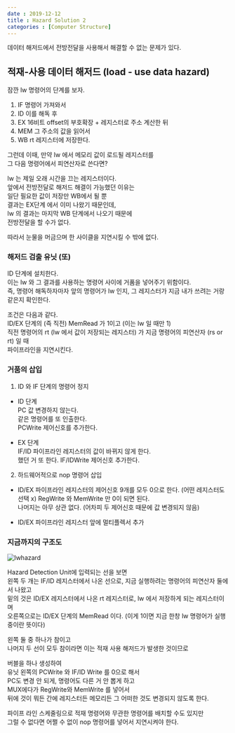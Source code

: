 ```yaml
---
date : 2019-12-12
title : Hazard Solution 2
categories : [Computer Structure]
---
```


데이터 해저드에서 전방전달을 사용해서 해결할 수 없는 문제가 있다.  

## 적재-사용 데이터 해저드 (load - use data hazard)

잠깐 lw 명령어의 단계를 보자.  

1. IF 명령어 가져와서  
2. ID 이를 해독 후  
3. EX 16비트 offset의 부호확장 + 레지스터로 주소 계산한 뒤  
4. MEM 그 주소의 값을 읽어서  
5. WB rt 레지스터에 저장한다.  

그런데 이때, 만약 lw 에서 메모리 값이 로드될 레지스터를  
그 다음 명령어에서 피연산자로 쓴다면?  

lw 는 제일 오래 시간을 끄는 레지스터이다.  
앞에서 전방전달로 해저드 해결이 가능했던 이유는  
일단 필요한 값이 저장만 WB에서 될 뿐  
결과는 EX단계 에서 이미 나왔기 때문인데,  
lw 의 결과는 마지막 WB 단계에서 나오기 때문에  
전방전달을 할 수가 없다.  

따라서 눈물을 머금으며 한 사이클을 지연시킬 수 밖에 없다.  

### 해저드 검출 유닛 (또)

ID 단계에 설치한다.  
이는 lw 와 그 결과를 사용하는 명령어 사이에 거품을 넣어주기 위함이다.  
즉, 명령어 해독하자마자 앞의 명령어가 lw 인지, 그 레지스터가 지금 내가 쓰려는 거랑 같은지 확인한다.  


조건은 다음과 같다.  
ID/EX 단계의 (즉 직전) MemRead 가 1이고 (이는 lw 일 때만 1)    
직전 명령어의 rt (lw 에서 값이 저장되는 레지스터) 가 지금 명령어의 피연산자 (rs or rt) 일 때  
파이프라인을 지연시킨다.  

### 거품의 삽입

1. ID 와 IF 단계의 명령어 정지
  - ID 단계  
    PC 값 변경하지 않는다.  
    같은 명령어를 또 인출한다.  
    PCWrite 제어신호를 추가한다.  
    
  - EX 단계  
    IF/ID 파이프라인 레지스터의 값이 바뀌지 않게 한다.  
    했던 거 또 한다.
    IF/IDWrite 제어신호 추가한다.  
    
2. 하드웨어적으로 nop 명령어 삽입  
  - ID/EX 파이프라인 레지스터의 제어신호 9개를 모두 0으로 한다. (어떤 레지스터도 선택 x)
    RegWrite 와 MemWrite 만 0이 되면 된다.  
    나머지는 아무 상관 없다. (어차피 두 제어신호 때문에 값 변경되지 않음)  
   
  - ID/EX 파이프라인 레지스터 앞에 멀티플렉서 추가  
  
  
### 지금까지의 구조도
  
![lwhazard](./lwhazard.png)
  
Hazard Detection Unit에 입력되는 선을 보면  
왼쪽 두 개는 IF/ID 레지스터에서 나온 선으로, 지금 실행하려는 명령어의 피연산자 둘에서 나왔고  
밑의 것은 ID/EX 레지스터에서 나온 rt 레지스터로, lw 에서 저장하게 되는 레지스터이며  
오른쪽으로는 ID/EX 단계의 MemRead 이다. (이게 1이면 지금 한창 lw 명령어가 실행 중이란 뜻이다)  

왼쪽 둘 중 하나가 참이고  
나머지 두 선이 모두 참이라면 이는 적재 사용 해저드가 발생한 것이므로  
  
버블을 하나 생성하여  
유닛 왼쪽의 PCWrite 와 IF/ID Write 를 0으로 해서  
PC도 변경 안 되게, 명령어도 다른 거 안 뽑게 하고  
MUX에다가 RegWrite와 MemWrite 를 넣어서  
뒤에 것이 뭐든 간에 레지스터든 메모리든 그 어떠한 것도 변경되지 않도록 한다.  
  

파이프 라인 스케줄링으로 적재 명령어와 무관한 명령어를 배치할 수도 있지만  
그럴 수 없다면 어쩔 수 없이 nop 명령어를 넣어서 지연시켜야 한다.  
    

